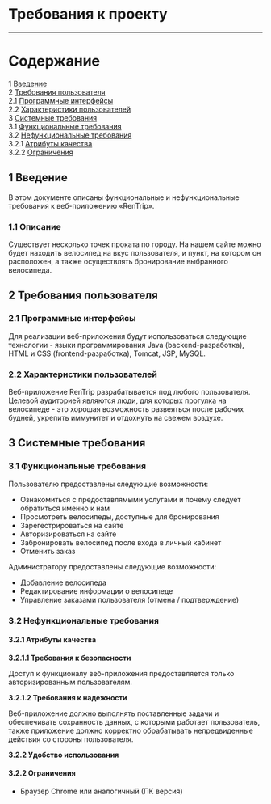 # Требования к проекту
---

# Содержание
1 [Введение](#intro)  
2 [Требования пользователя](#user_requirements)  
2.1 [Программные интерфейсы](#programming_interface)   
2.2 [Характеристики пользователей](#user_specifications)  
3 [Системные требования](#system_requirements)  
3.1 [Функциональные требования](#functional_requirements)  
3.2 [Нефункциональные требования](#non-functional_requirements)  
3.2.1 [Атрибуты качества](#quality_attributes)  
3.2.2 [Ограничения](#restrictions)  

<a name="intro"/>

 ## 1 Введение
 
 В этом документе описаны функциональные и нефункциональные требования к веб-приложению «RenTrip».
 
 ### 1.1 Описание
 
 Существует несколько точек проката по городу. На нашем сайте можно будет находить велосипед на вкус пользователя, и пункт, на котором он расположен, а также осуществлять бронирование выбранного велосипеда.

<a name="user_requirements"/>

 ## 2 Требования пользователя

<a name="programming_interface"/>

 ### 2.1 Программные интерфейсы

Для реализации веб-приложения будут использоваться следующие технологии - языки программирования Java (backend-разработка), HTML и CSS (frontend-разработка), Tomcat, JSP, MySQL.

<a name="user_interface"/>

 ### 2.2 Характеристики пользователей

Веб-приложение RenTrip разрабатывается под любого пользователя. Целевой аудиторией являются люди, для которых прогулка на велосипеде - это хорошая возможность развеяться после рабочих будней, укрепить иммунитет и отдохнуть на свежем воздухе.
 
<a name="system_requirements"/>

 ## 3 Системные требования 

<a name="functional_requirements"/>

 ### 3.1 Функциональные требования

Пользователю предоставлены следующие возможности:
- Ознакомиться с предоставлямыми услугами и почему следует обратиться именно к нам  
- Просмотреть велосипеды, доступные для бронирования  
- Зарегестрироваться на сайте  
- Авторизироваться на сайте  
- Забронировать велосипед после входа в личный кабинет  
- Отменить заказ

Администратору предоставлены следующие возможности:
- Добавление велосипеда  
- Редактирование информации о велосипеде  
- Управление заказами пользователя (отмена / подтверждение) 

<a name="non-functional_requirements"/>

 ### 3.2 Нефункциональные требования

<a name="quality_attributes"/>

 #### 3.2.1 Атрибуты качества

__3.2.1.1 Требования к безопасности__

 Доступ к функционалу веб-приложения предоставляется только авторизированным пользователям.

 __3.2.1.2 Требования к надежности__

 Веб-приложение должно выполнять поставленные задачи и обеспечивать сохранность данных, с которыми работает пользователь, также приложение должно корректно обрабатывать непредвиденные действия со стороны пользователя.

 __3.2.2 Удобство использования__

<a name="restrictions"/>
 
 #### 3.2.2 Ограничения

 * Браузер Chrome или аналогичный (ПК версия)

<a name="analogues"/>


